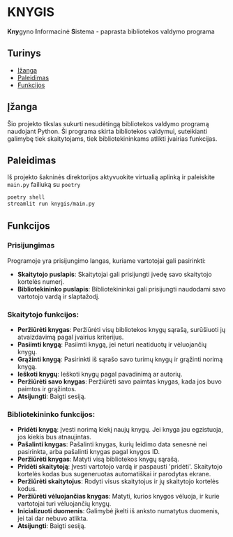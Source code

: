# KNYGIS

**Kny**gyno **I**nformacinė **S**istema - paprasta bibliotekos valdymo programa


## Turinys

- [Įžanga](#įžanga)
- [Paleidimas](#paleidimas)
- [Funkcijos](#funkcijos)

## Įžanga

Šio projekto tikslas sukurti nesudėtingą bibliotekos valdymo programą naudojant Python. Ši programa skirta bibliotekos valdymui, suteikianti galimybę tiek skaitytojams, tiek bibliotekininkams atlikti įvairias funkcijas.

## Paleidimas

Iš projekto šakninės direktorijos aktyvuokite virtualią aplinką ir paleiskite `main.py` failiuką su `poetry`
```sh
poetry shell
streamlit run knygis/main.py
```

## Funkcijos
### Prisijungimas

Programoje yra prisijungimo langas, kuriame vartotojai gali pasirinkti:
- **Skaitytojo puslapis**: Skaitytojai gali prisijungti įvedę savo skaitytojo kortelės numerį.
- **Bibliotekininko puslapis**: Bibliotekininkai gali prisijungti naudodami savo vartotojo vardą ir slaptažodį.

### Skaitytojo funkcijos:
- **Peržiūrėti knygas**: Peržiūrėti visų bibliotekos knygų sąrašą, surūšiuoti jų atvaizdavimą pagal įvairius kriterijus.
- **Pasiimti knygą**: Pasiimti knygą, jei neturi neatiduotų ir vėluojančių knygų.
- **Grąžinti knygą**: Pasirinkti iš sąrašo savo turimų knygų ir grąžinti norimą knygą.
- **Ieškoti knygų**: Ieškoti knygų pagal pavadinimą ar autorių.
- **Peržiūrėti savo knygas**:  Peržiūrėti savo paimtas knygas, kada jos buvo paimtos ir grąžintos.
- **Atsijungti**: Baigti sesiją.

### Bibliotekininko funkcijos:
- **Pridėti knygą**: Įvesti norimą kiekį naujų knygų. Jei knyga jau egzistuoja, jos kiekis bus atnaujintas.
- **Pašalinti knygas**: Pašalinti knygas, kurių leidimo data senesnė nei pasirinkta, arba pašalinti knygas pagal knygos ID.
- **Peržiūrėti knygas**: Matyti visą bibliotekos knygų sąrašą.
- **Pridėti skaitytoją**: Įvesti vartotojo vardą ir paspausti 'pridėti'. Skaitytojo kortelės kodas bus sugeneruotas automatiškai ir parodytas ekrane.
- **Peržiūrėti skaitytojus**: Rodyti visus skaitytojus ir jų skaitytojo kortelės kodus.
- **Peržiūrėti vėluojančias knygas**: Matyti, kurios knygos vėluoja, ir kurie vartotojai turi vėluojančių knygų.
- **Inicializuoti duomenis**: Galimybė įkelti iš anksto numatytus duomenis, jei tai dar nebuvo atlikta.
- **Atsijungti**: Baigti sesiją.